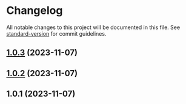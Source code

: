 # Changelog

All notable changes to this project will be documented in this file. See [standard-version](https://github.com/conventional-changelog/standard-version) for commit guidelines.

## [1.0.3](https://github.com/WailanTirajoh/waitest-gem/compare/v1.0.2...v1.0.3) (2023-11-07)



## [1.0.2](https://github.com/WailanTirajoh/waitest-gem/compare/v1.0.1...v1.0.2) (2023-11-07)



## 1.0.1 (2023-11-07)
